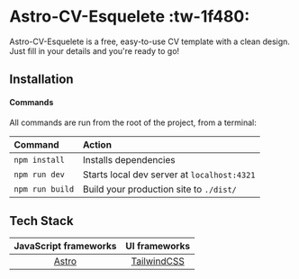 # Astro-CV-Esquelete :tw-1f480:

Astro-CV-Esquelete is a free, easy-to-use CV template with a clean design. Just fill in your details and you're ready to go!

## Installation

#### Commands

All commands are run from the root of the project, from a terminal:

| Command         | Action                                      |
| :-------------- | :------------------------------------------ |
| `npm install`   | Installs dependencies                       |
| `npm run dev`   | Starts local dev server at `localhost:4321` |
| `npm run build` | Build your production site to `./dist/`     |

## Tech Stack

|         JavaScript frameworks         |                     UI frameworks                     |
| :-----------------------------------: | :---------------------------------------------------: |
| [Astro](https://astro.build/ "Astro") | [TailwindCSS](https://tailwindcss.com/ "TailwindCSS") |
